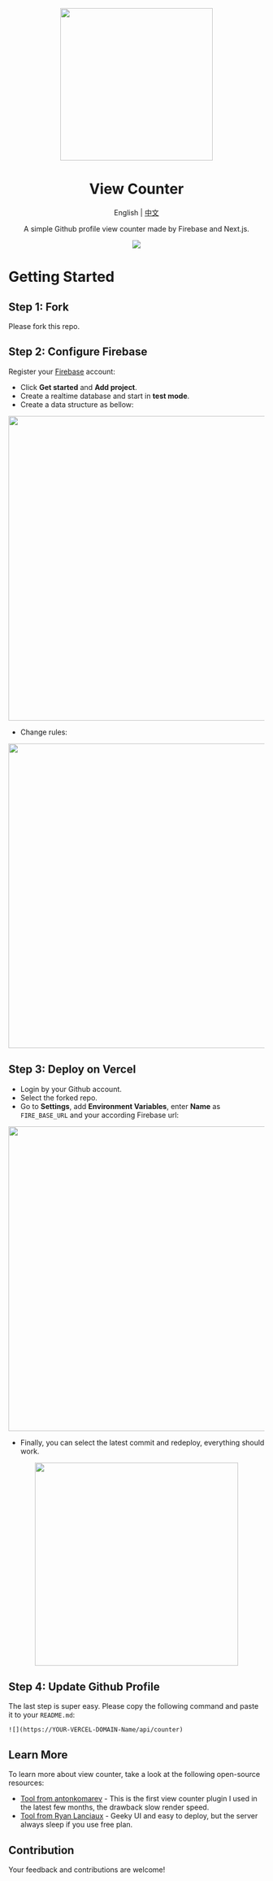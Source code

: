 <p align="center">
  <a href="https://nextjs-view-counter-hephaest.vercel.app/api/counter">
    <img height="300px" src="https://user-images.githubusercontent.com/37981444/122640887-6355bd00-d134-11eb-981a-042d82f1b00d.png">
  </a>
</p>

<h1 align="center">View Counter</h1>

<div align="center">

English | [中文](README_CN.md)

A simple Github profile view counter made by Firebase and Next.js.

![](https://img.shields.io/github/checks-status/Hephaest/nextjs-view-counter/main)

[github-action-image]: https://img.shields.io/github/workflow/status/Hephaest/nextjs-view-counter/View%20Counter%20CI/main
[github-action-url]: https://github.com/Hephaest/nextjs-view-counter/actions?query=View%20Counter%20CI
[david-image]: https://img.shields.io/david/Hephaest/nextjs-view-counter?style=flat-square
[david-dev-url]: https://david-dm.org/Hephaest/nextjs-view-counter?type=dev
[david-dev-image]: https://img.shields.io/david/dev/Hephaest/nextjs-view-counter?style=flat-square
[david-url]: https://david-dm.org/Hephaest/nextjs-view-counter

</div>

# Getting Started

## Step 1: Fork

Please fork this repo.

## Step 2: Configure Firebase

Register your [Firebase](https://firebase.google.com/) account:

- Click **Get started** and **Add project**.
- Create a realtime database and start in **test mode**.
- Create a data structure as bellow:

<p align="center">
  <img width="600px" src="https://user-images.githubusercontent.com/37981444/122641337-33f47f80-d137-11eb-803a-ebe3b876ec83.png">
</p>

- Change rules:

<p align="center">
  <img width="600px" src="https://user-images.githubusercontent.com/37981444/122645133-67410980-d14b-11eb-97ee-40cc1b8062ac.png">
</p>

## Step 3: Deploy on Vercel

- Login by your Github account.
- Select the forked repo.
- Go to **Settings**, add **Environment Variables**, enter **Name** as `FIRE_BASE_URL` and your according Firebase url:

<p align="center">
  <img width="600px" src="https://user-images.githubusercontent.com/37981444/122641573-cd706100-d138-11eb-8041-bcd4b1648d6d.png">
</p>

- Finally, you can select the latest commit and redeploy, everything should work.

<p align="center">
  <img width="400px" src="https://user-images.githubusercontent.com/37981444/122641740-b1b98a80-d139-11eb-8653-bc1e54fe5d96.png">
</p>

## Step 4: Update Github Profile

The last step is super easy. Please copy the following command and paste it to your `README.md`:

```
![](https://YOUR-VERCEL-DOMAIN-Name/api/counter)
```

## Learn More

To learn more about view counter, take a look at the following open-source resources:

- [Tool from antonkomarev](https://github.com/antonkomarev/github-profile-views-counter) - This is the first view counter plugin I used in the latest few months, the drawback slow render speed.
- [Tool from Ryan Lanciaux](https://dev.to/ryanlanciaux/quick-github-profile-visit-counter-14en) - Geeky UI and easy to deploy, but the server always sleep if you use free plan.

## Contribution

Your feedback and contributions are welcome!
